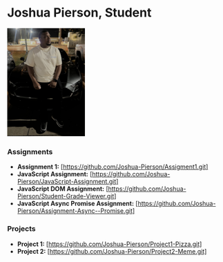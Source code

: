 # Joshua Pierson, Student
<img src="./assets/josh.jpg" style="width:180px"/>

### Assignments 
- **Assignment 1:** [https://github.com/Joshua-Pierson/Assigment1.git]
- **JavaScript Assignment:** [https://github.com/Joshua-Pierson/JavaScript-Assignment.git]
- **JavaScript DOM Assignment:** [https://github.com/Joshua-Pierson/Student-Grade-Viewer.git]
- **JavaScript Async Promise Assignment:** [https://github.com/Joshua-Pierson/Assignment-Async--Promise.git]

### Projects
- **Project 1:** [https://github.com/Joshua-Pierson/Project1-Pizza.git]
- **Project 2:** [https://github.com/Joshua-Pierson/Project2-Meme.git]